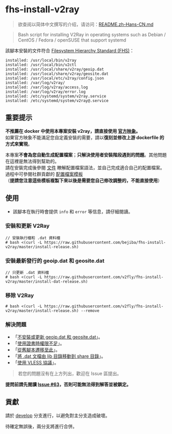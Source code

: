 # fhs-install-v2ray

> 欲查阅以简体中文撰写的介绍，请访问：[README.zh-Hans-CN.md](README.zh-Hans-CN.md)

> Bash script for installing V2Ray in operating systems such as Debian / CentOS / Fedora / openSUSE that support systemd

該腳本安裝的文件符合 [Filesystem Hierarchy Standard (FHS)](https://en.wikipedia.org/wiki/Filesystem_Hierarchy_Standard)：

```
installed: /usr/local/bin/v2ray
installed: /usr/local/bin/v2ctl
installed: /usr/local/share/v2ray/geoip.dat
installed: /usr/local/share/v2ray/geosite.dat
installed: /usr/local/etc/v2ray/config.json
installed: /var/log/v2ray/
installed: /var/log/v2ray/access.log
installed: /var/log/v2ray/error.log
installed: /etc/systemd/system/v2ray.service
installed: /etc/systemd/system/v2ray@.service
```

## 重要提示

**不推薦在 docker 中使用本專案安裝 v2ray，請直接使用 [官方映象](https://github.com/v2fly/docker)。**  
如果官方映象不能滿足您自定義安裝的需要，請以**復刻並修改上游 dockerfile 的方式來實現**。  

本專案**不會為您自動生成配置檔案**；**只解決使用者安裝階段遇到的問題**。其他問題在這裡是無法得到幫助的。  
請在安裝完成後參閱 [文件](https://www.v2fly.org/) 瞭解配置檔案語法，並自己完成適合自己的配置檔案。過程中可參閱社群貢獻的 [配置檔案模板](https://github.com/v2fly/v2ray-examples)  
（**提請您注意這些模板複製下來以後是需要您自己修改調整的，不能直接使用**）

## 使用

* 該腳本在執行時會提供 `info` 和 `error` 等信息，請仔細閱讀。

### 安裝和更新 V2Ray

```
// 安裝執行檔和 .dat 資料檔
# bash <(curl -L https://raw.githubusercontent.com/bejiba/fhs-install-v2ray/master/install-release.sh)
```

### 安裝最新發行的 geoip.dat 和 geosite.dat

```
// 只更新 .dat 資料檔
# bash <(curl -L https://raw.githubusercontent.com/v2fly/fhs-install-v2ray/master/install-dat-release.sh)
```

### 移除 V2Ray

```
# bash <(curl -L https://raw.githubusercontent.com/v2fly/fhs-install-v2ray/master/install-release.sh) --remove
```

### 解決問題

* 「[不安裝或更新 geoip.dat 和 geosite.dat](https://github.com/v2fly/fhs-install-v2ray/wiki/Do-not-install-or-update-geoip.dat-and-geosite.dat)」。
* 「[使用證書時權限不足](https://github.com/v2fly/fhs-install-v2ray/wiki/Insufficient-permissions-when-using-certificates)」。
* 「[從舊腳本遷移至此](https://github.com/v2fly/fhs-install-v2ray/wiki/Migrate-from-the-old-script-to-this)」。
* 「[將 .dat 文檔由 lib 目錄移動到 share 目錄](https://github.com/v2fly/fhs-install-v2ray/wiki/Move-.dat-files-from-lib-directory-to-share-directory)」。
* 「[使用 VLESS 協議](https://github.com/v2fly/fhs-install-v2ray/wiki/To-use-the-VLESS-protocol)」。

> 若您的問題沒有在上方列出，歡迎在 Issue 區提出。

**提問前請先閱讀 [Issue #63](https://github.com/v2fly/fhs-install-v2ray/issues/63)，否則可能無法得到解答並被鎖定。**

## 貢獻

請於 [develop](https://github.com/v2fly/fhs-install-v2ray/tree/develop) 分支進行，以避免對主分支造成破壞。

待確定無誤後，兩分支將進行合併。
